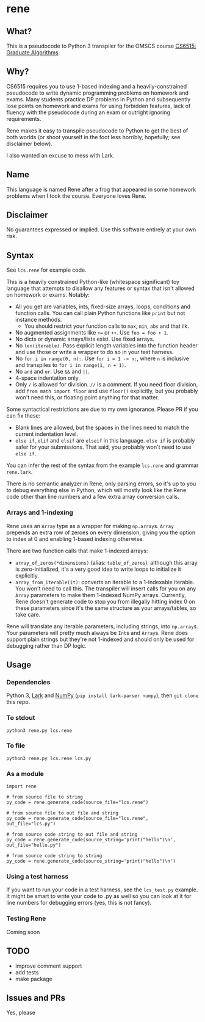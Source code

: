 # rene

## What?

This is a pseudocode to Python 3 transpiler for the OMSCS course [CS6515: Graduate Algorithms](http://omscs.wikidot.com/courses:cs6515).

## Why?

CS6515 requires you to use 1-based indexing and a heavily-constrained pseudocode to write dynamic programming problems on homework and exams. Many students practice DP problems in Python and subsequently lose points on homework and exams for using forbidden features, lack of fluency with the pseudocode during an exam or outright ignoring requirements.

Rene makes it easy to transpile pseudocode to Python to get the best of both worlds (or shoot yourself in the foot less horribly, hopefully; see disclaimer below).

I also wanted an excuse to mess with Lark.

## Name

This language is named Rene after a frog that appeared in some homework problems when I took the course. Everyone loves Rene.

## Disclaimer

No guarantees expressed or implied. Use this software entirely at your own risk.

## Syntax

See `lcs.rene` for example code.

This is a heavily constrained Python-like (whitespace significant) toy language that attempts to disallow any features or syntax that isn't allowed on homework or exams. Notably:

- All you get are variables, ints, fixed-size arrays, loops, conditions and function calls. You can call plain Python functions like `print` but not instance methods.
  - You should restrict your function calls to `max`, `min`, `abs` and that ilk.
- No augmented assignments like `+=` or `++`. Use `foo = foo + 1`.
- No dicts or dynamic arrays/lists exist. Use fixed arrays.
- No `len(iterable)`. Pass explicit length variables into the function header and use those or write a wrapper to do so in your test harness.
- No `for i in range(0, n):`. Use `for i = 1 -> n:`, where `n` is inclusive and transpiles to `for i in range(1, n + 1)`.
- No `and` and `or`. Use `&&` and `||`.
- 4-space indentation only.
- Only `/` is allowed for division. `//` is a comment. If you need floor division, add `from math import floor` and use `floor()` explicitly, but you probably won't need this, or floating point anything for that matter.

Some syntactical restrictions are due to my own ignorance. Please PR if you can fix these:
- Blank lines are allowed, but the spaces in the lines need to match the current indentation level.
- `else if`, `elif` and `elsif` are `elseif` in this language. `else if` is probably safer for your submissions. That said, you probably won't need to use `else if`.

You can infer the rest of the syntax from the example `lcs.rene` and grammar `rene.lark`.

There is no semantic analyzer in Rene, only parsing errors, so it's up to you to debug everything else in Python, which will mostly look like the Rene code other than line numbers and a few extra array conversion calls.

### Arrays and 1-indexing

Rene uses an `Array` type as a wrapper for making `np.array`s. `Array` prepends an extra row of zeroes on every dimension, giving you the option to index at 0 and enabling 1-based indexing otherwise.

There are two function calls that make 1-indexed arrays:
- `array_of_zeros(*dimensions)` (alias: `table_of_zeros`): although this array is zero-initialized, it's a very good idea to write loops to initialize it explicitly.
- `array_from_iterable(it)`: converts an iterable to a 1-indexable iterable. You won't need to call this. The transpiler will insert calls for you on any `Array` parameters to make them 1-indexed NumPy arrays. Currently, Rene doesn't generate code to stop you from illegally hitting index 0 on these parameters since it's the same structure as your arrays/tables, so take care.

Rene will translate any iterable parameters, including strings, into `np.array`s. Your parameters will pretty much always be `Int`s and `Array`s. Rene does support plain strings but they're not 1-indexed and should only be used for debugging rather than DP logic.

## Usage

### Dependencies

Python 3, [Lark](https://github.com/lark-parser/lark) and [NumPy](https://numpy.org) (`pip install lark-parser numpy`), then `git clone` this repo.

### To stdout

```
python3 rene.py lcs.rene
```

### To file

```
python3 rene.py lcs.rene lcs.py
```

### As a module

```
import rene

# from source file to string
py_code = rene.generate_code(source_file="lcs.rene")

# from source file to out file and string
py_code = rene.generate_code(source_file="lcs.rene", out_file="lcs.py")

# from source code string to out file and string
py_code = rene.generate_code(source_string='print("hello")\n', out_file="hello.py")

# from source code string to string
py_code = rene.generate_code(source_string='print("hello")\n')
```

### Using a test harness

If you want to run your code in a test harness, see the `lcs_test.py` example. It might be smart to write your code to .py as well so you can look at it for line numbers for debugging errors (yes, this is not fancy).

### Testing Rene

Coming soon

## TODO

- improve comment support
- add tests
- make package

## Issues and PRs

Yes, please

